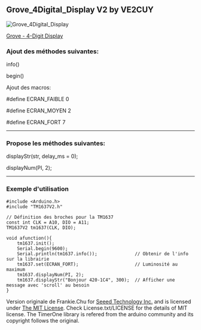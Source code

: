 Grove_4Digital_Display V2 by VE2CUY
--------------------------------

![Grove_4Digital_Display](https://statics3.seeedstudio.com/images/product/4-Digital%20Display.jpg)

[Grove - 4-Digit Display](https://www.seeedstudio.com/Grove-4-Digit-Display-p-1198.html)

### Ajout des méthodes suivantes:

info()

begin()

Ajout des macros:

#define ECRAN_FAIBLE 0

#define ECRAN_MOYEN 2

#define ECRAN_FORT 7

---

### Propose les méthodes suivantes:

displayStr(str, delay_ms = 0);

displayNum(PI, 2);
    
----

### Exemple d'utilisation

```
#include <Arduino.h>
#include "TM1637V2.h"

// Définition des broches pour la TM1637
const int CLK = A10, DIO = A11;
TM1637V2 tm1637(CLK, DIO);

void afunction(){
    tm1637.init();
    Serial.begin(9600);
    Serial.println(tm1637.info());              // Obtenir de l'info sur la librairie
    tm1637.set(ECRAN_FORT);                     // Luminosité au maximum
    tm1637.displayNum(PI, 2);
    tm1637.displayStr("Bonjour 420-1C4", 300);  // Afficher une message avec 'scroll' au besoin
}
```

Version originale de Frankie.Chu for [Seeed Technology Inc.](http://www.seeed.cc) and is licensed under [The MIT License](http://opensource.org/licenses/mit-license.php). Check License.txt/LICENSE for the details of MIT license. The TimerOne library is refered from the arduino community and its copyright follows the original.
